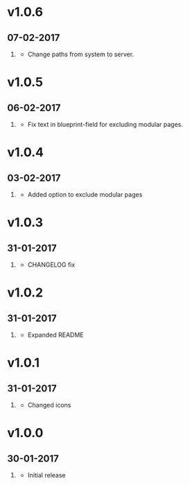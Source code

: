 # v1.0.6
## 07-02-2017

1. [](#bugfix)
    * Change paths from system to server.

# v1.0.5
## 06-02-2017

1. [](#bugfix)
    * Fix text in blueprint-field for excluding modular pages.

# v1.0.4
## 03-02-2017

1. [](#new)
    * Added option to exclude modular pages

# v1.0.3
## 31-01-2017

1. [](#improved)
    * CHANGELOG fix

# v1.0.2
## 31-01-2017

1. [](#improved)
    * Expanded README

# v1.0.1
## 31-01-2017

1. [](#improved)
    * Changed icons

# v1.0.0
## 30-01-2017

1. [](#new)
    * Initial release